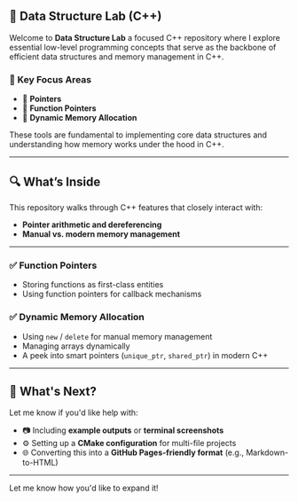 ## 📘 Data Structure Lab (C++)

Welcome to **Data Structure Lab**  a focused C++ repository where I explore essential low-level programming concepts that serve as the backbone of efficient data structures and memory management in C++.

### 🧭 Key Focus Areas

* 🧠 **Pointers**
* 🧩 **Function Pointers**
* 💾 **Dynamic Memory Allocation**

These tools are fundamental to implementing core data structures and understanding how memory works under the hood in C++.

---

## 🔍 What’s Inside

This repository walks through C++ features that closely interact with:

* **Pointer arithmetic and dereferencing**
* **Manual vs. modern memory management**

---

### ✅ Function Pointers

* Storing functions as first-class entities
* Using function pointers for callback mechanisms

### ✅ Dynamic Memory Allocation

* Using `new` / `delete` for manual memory management
* Managing arrays dynamically
* A peek into smart pointers (`unique_ptr`, `shared_ptr`) in modern C++

---

## 🚀 What's Next?

Let me know if you'd like help with:

* 📷 Including **example outputs** or **terminal screenshots**
* ⚙️ Setting up a **CMake configuration** for multi-file projects
* 🌐 Converting this into a **GitHub Pages-friendly format** (e.g., Markdown-to-HTML)

---


Let me know how you'd like to expand it!

